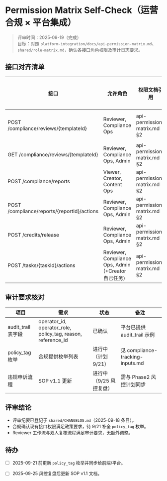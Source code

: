 ﻿# Permission Matrix Self-Check（运营合规 × 平台集成）

> 评审时间：2025-09-19（完成）  
> 目标：对照 `platform-integration/docs/api-permission-matrix.md`、`shared/role-matrix.md`，确认各接口角色权限及审计日志要求。

## 接口对齐清单
| 接口 | 允许角色 | 权限文档引用 | 合规确认 | 备注 |
| --- | --- | --- | --- | --- |
| POST /compliance/reviews/{templateId} | Reviewer, Compliance Ops | api-permission-matrix.md §2 | 已确认 | 记录 `operator_role`、`policy_tag`，回写审计日志 |
| GET /compliance/reviews/{templateId} | Reviewer, Compliance Ops, Admin | api-permission-matrix.md §2 | 已确认 | Creator/Viewer 禁止访问，缓存 5 分钟 |
| POST /compliance/reports | Viewer, Creator, Content Ops | api-permission-matrix.md §2 | 已确认 | 举报动作写入 `audit_trail`，并推送合规提醒 |
| POST /compliance/reports/{reportId}/actions | Reviewer, Compliance Ops, Admin | api-permission-matrix.md §2 | 已确认 | 处罚动作需填写 `reason`、`policy_tag` |
| POST /credits/release | Reviewer, Compliance Ops, Admin | api-permission-matrix.md §2 | 已确认 | 触发积分回滚需双人复核并记录审批号 |
| POST /tasks/{taskId}/actions | Reviewer, Compliance Ops, Admin (+Creator 自己任务) | api-permission-matrix.md §2 | 已确认 | Creator 仅限自有任务；其他角色需审批备注 |

## 审计要求核对
| 项目 | 需求 | 状态 | 备注 |
| ---- | ---- | ---- | ---- |
| audit_trail 表字段 | operator_id, operator_role, policy_tag, reason, reference_id | 已确认 | 平台已提供 audit_trail 示例 |
| policy_tag 枚举 | 合规提供枚举列表 | 进行中（计划 9/21） | 见 compliance-tracking-inputs.md |
| 违规申诉流程 | SOP v1.1 更新 | 进行中（9/25 风控复盘） | 需与 Phase2 风控计划同步 |

## 评审结论
- 评审纪要已登记于 `shared/CHANGELOG.md`（2025-09-18 条目）。
- 合规确认现有接口权限满足政策要求，待 9/21 补全 `policy_tag` 枚举。
- Reviewer 工作流与双人复核流程满足审计要求，无额外调整。

## 待办
- [ ] 2025-09-21 前更新 `policy_tag` 枚举并同步给前端/平台。
- [ ] 2025-09-25 风控复盘后更新 SOP v1.1 文档。


